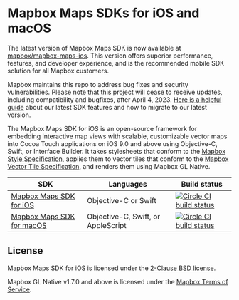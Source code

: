 # Mapbox Maps SDKs for iOS and macOS

The latest version of Mapbox Maps SDK is now available at [mapbox/mapbox-maps-ios](https://github.com/mapbox/mapbox-maps-ios). This version offers superior performance, features, and developer experience, and is the recommended mobile SDK solution for all Mapbox customers. 

Mapbox maintains this repo to address bug fixes and security vulnerabilities. Please note that this project will cease to receive updates, including compatibility and bugfixes, after April 4, 2023. [Here is a helpful guide](https://docs.mapbox.com/ios/maps/guides/) about our latest SDK features and how to migrate to our latest version. 

The Mapbox Maps SDK for iOS is an open-source framework for embedding interactive map views with scalable, customizable vector maps into Cocoa Touch applications on iOS 9.0 and above using Objective-C, Swift, or Interface Builder. It takes stylesheets that conform to the [Mapbox Style Specification](https://www.mapbox.com/mapbox-gl-style-spec/), applies them to vector tiles that conform to the [Mapbox Vector Tile Specification](https://www.mapbox.com/developers/vector-tiles/), and renders them using Mapbox GL Native.

| SDK                                     | Languages                          | Build status                             |
| --------------------------------------- | ---------------------------------- | ---------------------------------------- |
| [Mapbox Maps SDK for iOS](platform/ios/)         | Objective-C or Swift               | [![Circle CI build status](https://circleci.com/gh/mapbox/mapbox-gl-native-ios.svg?style=shield)](https://circleci.com/gh/mapbox/workflows/mapbox-gl-native-ios/tree/main) |
| [Mapbox Maps SDK for macOS](platform/macos/)     | Objective-C, Swift, or AppleScript | [![Circle CI build status](https://circleci.com/gh/mapbox/mapbox-gl-native-ios.svg?style=shield)](https://circleci.com/gh/mapbox/workflows/mapbox-gl-native-ios/tree/main) |

## License

Mapbox Maps SDK for iOS is licensed under the [2-Clause BSD license](LICENSE.md). 

Mapbox GL Native v1.7.0 and above is licensed under the [Mapbox Terms of Service](https://mapbox.com/legal/tos/). 
